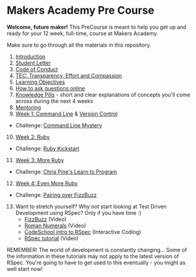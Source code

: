 # Makers Academy Pre Course

**Welcome, future maker!** This PreCourse is meant to help you get up and ready for your 12 week, full-time, course at Makers Academy.

Make sure to go through all the materials in this repository.

1. [Introduction](introduction.md)
2. [Student Letter](student_letter.md)
3. [Code of Conduct](http://www.makersacademy.com/code-of-conduct/)
4. [TEC: Transparency, Effort and Compassion](tec.md)
5. [Learning Objectives](learning_objectives.md)
6. [How to ask questions online](how_to_ask_questions_online.md)
7. [Knowledge Pills](pill.md) - short and clear explanations of concepts you'll come across during the next 4 weeks
8. [Mentoring](mentoring.md)
9. [Week 1: Command Line](command_line.md) & [Version Control](version_control.md)
  - Challenge: [Command Line Mystery](https://github.com/makersacademy/clmystery)
10. [Week 2: Ruby](ruby.md)
  - Challenge: [Ruby Kickstart](https://github.com/makersacademy/ruby-kickstart)
11. [Week 3: More Ruby](ruby.md)
  - Challenge: [Chris Pine's Learn to Program](https://github.com/makersacademy/learn_to_program)
12. [Week 4: Even More Ruby](ruby.md)
  - Challenge: [Pairing over FizzBuzz](https://github.com/makersacademy/pre_course/blob/master/exercises/fizzbuzz.rb)
13. Want to stretch yourself? Why not start looking at Test Driven Development using RSpec? Only if you have time :)
    - [FizzBuzz](https://www.youtube.com/watch?v=CHTep2zQVAc) (Video)
    - [Roman Numerals](https://www.youtube.com/watch?v=b0A6OKHtez4) (Video)
    - [CodeSchool intro to RSpec](http://rspec.codeschool.com/levels/1) (Interactive Coding)
    - [RSpec tutorial](https://www.youtube.com/watch?v=JhR9Ib1Ylb8&feature=relmfu) (Video)

REMEMBER! The world of development is constantly changing... Some of the information in these tutorials may not apply to the latest version of RSpec. You're going to have to get used to this eventually - you might as well start now!
